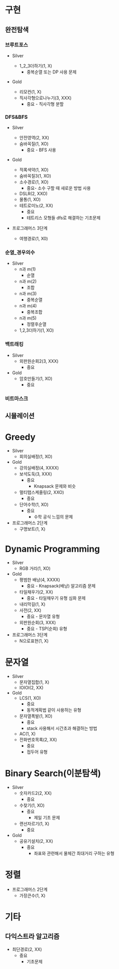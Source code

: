 # 구현
## 완전탐색

### 브루트포스
- Silver
  - 1_2_3더하기(1, X)
    - 중복순열 또는 DP 사용 문제
  
- Gold
  - 리모컨(1, X)
  - 직사각형으로나누기(3, XXX)
    - 중요 - 직사각형 분할

### DFS&BFS
- Silver
  - 안전영역(2, XX)
  - 숨바꼭질(1, XO)
    - 중요 - BFS 사용
- Gold
  - 적록색약(1, XO) 
  - 숨바꼭질3(1, XO)
  - 소수경로(1, XO)
    - 중요- 소수 구할 때 새로운 방법 사용
  - DSLR(2, XXO)   
  - 물통(1, XO)
  - 테트로미노(2, XX)
    - 중요
    - 테트리스 모형들 dfs로 해결하는 기초문제

- 프로그래머스 3단계
  - 여행경로(1, X0)

### 순열_경우의수
- Silver
  - n과 m(1)
    - 순열
  - n과 m(2)
    - 조합
  - n과 m(3)
    - 중복순열
  - n과 m(4)
    - 중복조합
  - n과 m(5)
    - 정렬후순열
  - 1,2,3더하기(1, XO)
  
### 백트래킹
- Silver
  - 외판원순회2(3, XXX)
    - 중요
- Gold
  - 암호만들기(1, XO)
    - 중요
    
### 비트마스크

## 시뮬레이션
  

# Greedy
- Silver
  - 회의실배정(1, XO)
- Gold
  - 강의실배정(4, XXXX)
  - 보석도둑(3, XXX)
    - 중요
      - Knapsack 문제와 비슷
  - 멀티탭스케줄링(2, XXO)
    - 중요
  - 단어수학(1, XO)
    - 중요
      - 수학 공식 느낌의 문제
- 프로그래머스 2단계
  - 구명보트(1, X)

# Dynamic Programming
- Silver
  - RGB 거리(1, XO)
- Gold
  - 평범한 배낭(4, XXXX)
    - 중요 - Knapsack(배낭) 알고리즘 문제  
  - 타일채우기(2, XX)
    - 중요 - 타일채우기 유형 심화 문제
  - 내리막길(1, X)
  - 사전(2, XX)
    - 중요 - 문자열 유형
  - 외판원순회(3, XXX)
    - 중요 - TSP(순회) 유형
- 프로그래머스 3단계
  - N으로표현(1, X)

# 문자열
- Silver
  - 문자열집합(1, X)
  - IOIOI(2, XX)
- Gold
  - LCS(1, XO)
    - 중요
    - 동적계획법 같이 사용하는 유형
  - 문자열폭발(1, XO)
    - 중요
    - stack 사용해서 시간초과 해결하는 방법
  - AC(1, X)
  - 전화번호목록(2, XX)
    - 중요
    - 접두어 유형

# Binary Search(이분탐색)
- Silver
  - 숫자카드2(2, XX)
    - 중요
  - 수찾기(1, XO)
    - 중요
      - 제일 기초 문제 
  - 랜선자르기(1, X)
    - 중요
- Gold
  - 공유기설치(2, XX)
    - 중요
      - 좌표와 관련해서 물체간 최대거리 구하는 유형

# 정렬
- 프로그래머스 2단계
  - 가장큰수(1, X)

# 기타
## 다익스트라 알고리즘
- 최단경로(2, XX)
  - 중요
    - 기초문제